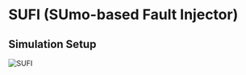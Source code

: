 #                                **SUFI (SUmo-based Fault Injector)**

## Simulation Setup

![SUFI](SUFI.png "Title")

